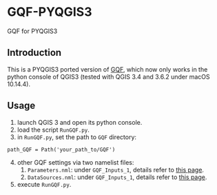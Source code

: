 # GQF-PYQGIS3
GQF for PYQGIS3

## Introduction
This is a PYQGIS3 ported version of [GQF](https://umep-docs.readthedocs.io/en/latest/processor/Urban%20Energy%20Balance%20GQ.html), which now only works in the python console of QGIS3 (tested with QGIS 3.4 and 3.6.2 under macOS 10.14.4).

## Usage
1. launch QGIS 3 and open its python console.
2. load the script `RunGQF.py`.
3. in `RunGQF.py`, set the path to `GQF` directory:
```
path_GQF = Path('your_path_to/GQF')
```
4. other GQF settings via two namelist files:
   1. `Parameters.nml`: under `GQF_Inputs_1`, details refer to [this page](https://umep-docs.readthedocs.io/en/latest/OtherManuals/GQF_Manual.html#id4).
   2. `DataSources.nml`: under `GQF_Inputs_1`, details refer to [this page](https://umep-docs.readthedocs.io/en/latest/OtherManuals/GQF_Manual.html#data-sources-file).
5. execute `RunGQF.py`.